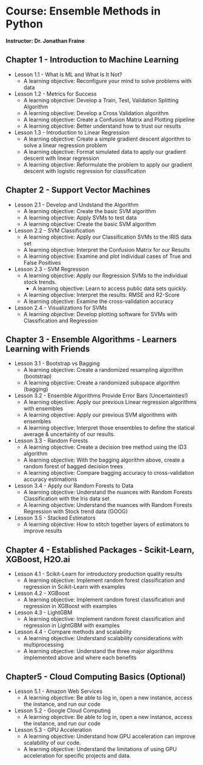 # Course: Ensemble Methods in Python

**Instructor: Dr. Jonathan Fraine**

## Chapter 1 - Introduction to Machine Learning
   * Lesson 1.1 - What Is ML and What Is It Not?
     * A learning objective: Reconfigure your mind to solve problems with data
   * Lesson 1.2 - Metrics for Success
     * A learning objective: Develop a Train, Test, Validation Splitting Algorithm
     * A learning objective: Develop a Cross Validation algorithm
     * A learning objective: Create a Confusion Matrix and Plotting pipeline
     * A learning objective: Better understand how to trust our results
   * Lesson 1.3 - Introduction to Linear Regression
     * A learning objective: Create a simple gradient descent algorithm to solve a linear regression problem
     * A learning objective: Format simulated data to apply our gradient descent with linear regression
     * A learning objective: Reformulate the problem to apply our gradient descent with logistic regression for classification
## Chapter 2 - Support Vector Machines
   * Lesson 2.1 - Develop and Undstand the Algorithm
     * A learning objective: Create the basic SVM algorithm
     * A learning objective: Apply SVMs to test data
     * A learning objective: Create the basic SVM algorithm
   * Lesson 2.2 - SVM Classification
     * A learning objective: Apply our Classification SVMs to the IRIS data set
     * A learning objective: Interpret the Confusion Matrix for our Results
     * A learning objective: Examine and plot individual cases of True and False Positives
   * Lesson 2.3 - SVM Regression
     * A learning objective: Apply our Regression SVMs to the individual stock trends. 
        * A learning objective: Learn to access public data sets quickly. 
     * A learning objective: Interpret the results: RMSE and R2-Score
     * A learning objective: Examine the cross-validation accuracy
   * Lesson 2.4 - Visualizations for SVMs
     * A learning objective: Develop plotting software for SVMs with Classification and Regression
## Chapter 3 - Ensemble Algorithms - Learners Learning with Friends
   * Lesson 3.1 - Bootstrap vs Bagging
     * A learning objective: Create a randomized resampling algorithm (bootstrap)
     * A learning objective: Create a randomized subspace algorithm (bagging)
   * Lesson 3.2 - Ensemble Algorithms Provide Error Bars (Uncertainties!)
     * A learning objective: Apply our previous Linear regression algorithms with ensembles
     * A learning objective: Apply our previous SVM algorithms with ensembles
     * A learning objective: Interpret those ensembles to define the statical average & uncertainty of our results.
   * Lesson 3.3 - Random Forests
     * A learning objective: Create a decision tree method using the ID3 algorithm
     * A learning objective: With the bagging algorithm above, create a random forest of bagged decision trees
     * A learning objective: Compare bagging accuracy to cross-validation accuracy estimations
   * Lesson 3.4 - Apply our Random Forests to Data
     * A learning objective: Understand the nuances with Random Forests Classification with the Iris data set
     * A learning objective: Understand the nuances with Random Forests Regression with Stock trend data (GOOG)
   * Lesson 3.5 - Stacked Estimators
     * A learning objective: How to stitch together layers of estimators to improve results
## Chapter 4 - Established Packages - Scikit-Learn, XGBoost, H2O.ai
   * Lesson 4.1 - Scikit-Learn for introductory production quality results
     * A learning objective: Implement random forest classification and regression in Scikit-Learn with examples
   * Lesson 4.2 - XGBoost
     * A learning objective: Implement random forest classification and regression in XGBoost with examples
   * Lesson 4.3 - LightGBM
     * A learning objective: Implement random forest classification and regression in LightGBM with examples 
   * Lesson 4.4 - Compare methods and scalability
     * A learning objective: Understand scalability considerations with multiprocessing
     * A learning objective: Understand the three major algorithms implemented above and where each benefits
## Chapter5 - Cloud Computing Basics (Optional)
   * Lesson 5.1 - Amazon Web Services
     * A learning objective: Be able to log in, open a new instance, access the instance, and run our code
   * Lesson 5.2 - Google Cloud Computing
     * A learning objective: Be able to log in, open a new instance, access the instance, and run our code
   * Lesson 5.3 - GPU Acceleration
     * A learning objective: Understand how GPU acceleration can improve scalability of our code.
     * A learning objective: Understand the limitations of using GPU acceleration for specific projects and data.

